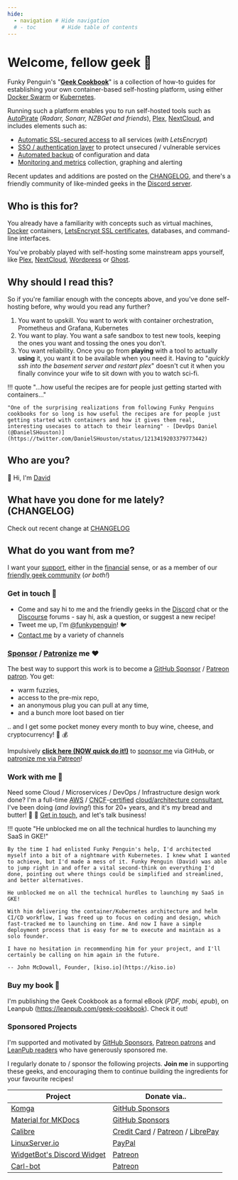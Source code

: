 ```yaml
---
hide:
  - navigation # Hide navigation
  # - toc        # Hide table of contents
---
```


# Welcome, fellow geek :wave:

Funky Penguin's "**[Geek Cookbook](https://geek-cookbook.funkypenguin.co.nz)**" is a collection of how-to guides for establishing your own container-based self-hosting platform, using either [Docker Swarm](/ha-docker-swarm/design/) or [Kubernetes](/kubernetes/start/). 

Running such a platform enables you to run self-hosted tools such as [AutoPirate](/recipes/autopirate/) (*Radarr, Sonarr, NZBGet and friends*), [Plex](https://www.plex.tv/), [NextCloud](https://nextcloud.com/), and includes elements such as:

* [Automatic SSL-secured access](/ha-docker-swarm/traefik/) to all services (*with LetsEncrypt*)
* [SSO / authentication layer](/ha-docker-swarm/traefik-forward-auth/) to protect unsecured / vulnerable services
* [Automated backup](/recipes/elkarbackup/) of configuration and data
* [Monitoring and metrics](/recipes/swarmprom/) collection, graphing and alerting

Recent updates and additions are posted on the [CHANGELOG](/CHANGELOG/), and there's a friendly community of like-minded geeks in the [Discord server](http://chat.funkypenguin.co.nz).

## Who is this for?

You already have a familiarity with concepts such as virtual machines, [Docker](https://www.docker.com/) containers, [LetsEncrypt SSL certificates](https://letsencrypt.org/), databases, and command-line interfaces.

You've probably played with self-hosting some mainstream apps yourself, like [Plex](https://www.plex.tv/), [NextCloud](https://nextcloud.com/), [Wordpress](https://wordpress.org/) or [Ghost](https://ghost.io/).

## Why should I read this?

So if you're familiar enough with the concepts above, and you've done self-hosting before, why would you read any further?

1. You want to upskill. You want to work with container orchestration, Prometheus and Grafana, Kubernetes
2. You want to play. You want a safe sandbox to test new tools, keeping the ones you want and tossing the ones you don't.
3. You want reliability. Once you go from __playing__ with a tool to actually __using__ it, you want it to be available when you need it. Having to "*quickly ssh into the basement server and restart plex*" doesn't cut it when you finally convince your wife to sit down with you to watch sci-fi.

!!! quote "...how useful the recipes are for people just getting started with containers..."

    "One of the surprising realizations from following Funky Penguins cookbooks for so long is how useful the recipes are for people just getting started with containers and how it gives them real, interesting usecases to attach to their learning" - [DevOps Daniel (@DanielSHouston)](https://twitter.com/DanielSHouston/status/1213419203379773442)

## Who are you?

:wave: Hi, I'm [David](https://www.funkypenguin.co.nz/about/)


## What have you done for me lately? (CHANGELOG)

Check out recent change at [CHANGELOG](/CHANGELOG/)

## What do you want from me?

I want your [support](https://github.com/sponsors/funkypenguin), either in the [financial](https://github.com/sponsors/funkypenguin) sense, or as a member of our [friendly geek community](http://chat.funkypenguin.co.nz) (*or both!*)

### Get in touch 👋

* Come and say hi to me and the friendly geeks in the [Discord](http://chat.funkypenguin.co.nz) chat or the [Discourse](https://discourse.geek-kitchen.funkypenguin.co.nz/) forums - say hi, ask a question, or suggest a new recipe!
* Tweet me up, I'm [@funkypenguin](https://twitter.com/funkypenguin)! 🐦
* [Contact me](https://www.funkypenguin.co.nz/contact/) by a variety of channels


### [Sponsor](https://github.com/sponsors/funkypenguin) / [Patronize](https://www.patreon.com/bePatron?u=6982506) me ❤️

The best way to support this work is to become a [GitHub Sponsor](https://github.com/sponsors/funkypenguin) / [Patreon patron](https://www.patreon.com/bePatron?u=6982506). You get:

* warm fuzzies,
* access to the pre-mix repo,
* an anonymous plug you can pull at any time,
* and a bunch more loot based on tier

.. and I get some pocket money every month to buy wine, cheese, and cryptocurrency! 🍷 💰

Impulsively **[click here (NOW quick do it!)](https://github.com/sponsors/funkypenguin)** to [sponsor me](https://github.com/sponsors/funkypenguin) via GitHub, or [patronize me via Patreon](https://www.patreon.com/bePatron?u=6982506)!

### Work with me 🤝

Need some Cloud / Microservices / DevOps / Infrastructure design work done? I'm a full-time [AWS](https://www.youracclaim.com/badges/a0c4a196-55ab-4472-b46b-b610b44dc00f/public_url) / [CNCF](https://www.youracclaim.com/badges/cd307d51-544b-4bc6-97b0-9015e40df40d/public_url)-[certified](https://www.youracclaim.com/badges/9ed9280a-fb92-46ca-b307-8f74a2cccf1d/public_url) [cloud/architecture consultant](https://www.funkypenguin.co.nz/about/), I've been doing (*and loving!*) this for 20+ years, and it's my bread and butter! :bread: :fork_and_knife: [Get in touch](https://www.funkypenguin.co.nz/contact/), and let's talk business!


!!! quote "He unblocked me on all the technical hurdles to launching my SaaS in GKE!"

    By the time I had enlisted Funky Penguin's help, I'd architected myself into a bit of a nightmare with Kubernetes. I knew what I wanted to achieve, but I'd made a mess of it. Funky Penguin (David) was able to jump right in and offer a vital second-think on everything I'd done, pointing out where things could be simplified and streamlined, and better alternatives. 

    He unblocked me on all the technical hurdles to launching my SaaS in GKE! 

    With him delivering the container/Kubernetes architecture and helm CI/CD workflow, I was freed up to focus on coding and design, which fast-tracked me to launching on time. And now I have a simple deployment process that is easy for me to execute and maintain as a solo founder. 

    I have no hesitation in recommending him for your project, and I'll certainly be calling on him again in the future.

    -- John McDowall, Founder, [kiso.io](https://kiso.io) 

### Buy my book 📖

I'm publishing the Geek Cookbook as a formal eBook (*PDF, mobi, epub*), on Leanpub (https://leanpub.com/geek-cookbook). Check it out!

### Sponsored Projects

I'm supported and motivated by [GitHub Sponsors](https://github.com/sponsors/funkypenguin), [Patreon patrons](https://www.patreon.com/funkypenguin) and [LeanPub readers](https://leanpub.com/geeks-cookbook) who have generously sponsored me.

I regularly donate to / sponsor the following projects. **Join me** in supporting these geeks, and encouraging them to continue building the ingredients for your favourite recipes!

| Project | Donate via..      
| ------------- |-------------|
| [Komga](/recipes/komga/)      | [GitHub Sponsors](https://github.com/sponsors/gotson)
| [Material for MKDocs](https://squidfunk.github.io/mkdocs-material/) | [GitHub Sponsors](https://github.com/sponsors/squidfunk)
| [Calibre](https://calibre-ebook.com/) | [Credit Card](https://calibre-ebook.com/donate) / [Patreon](https://www.patreon.com/kovidgoyal) / [LibrePay](https://liberapay.com/kovidgoyal/donate)
| [LinuxServer.io](https://www.linuxserver.io) | [PayPal](https://www.linuxserver.io/donate)
| [WidgetBot's Discord Widget](https://widgetbot.io/) | [Patreon](https://www.patreon.com/widgetbot/overview)
| [Carl-bot](https://carl.gg/) | [Patreon](https://www.patreon.com/carlbot)

